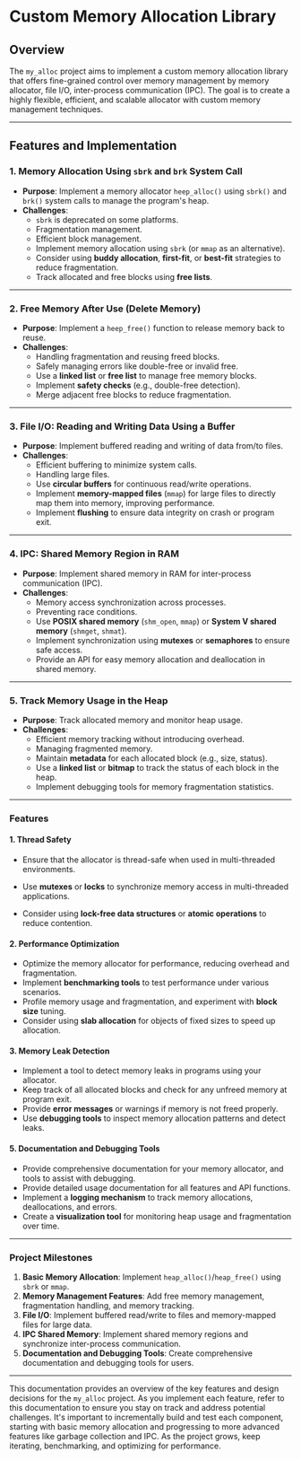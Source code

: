 # Custom Memory Allocation Library
## **Overview**
The `my_alloc` project aims to implement a custom memory allocation library that offers fine-grained control over memory management by memory allocator, file I/O, inter-process communication (IPC). The goal is to create a highly flexible, efficient, and scalable allocator with custom memory management techniques.

---

## **Features and Implementation**

### 1. **Memory Allocation Using `sbrk` and `brk` System Call**
   - **Purpose**: Implement a memory allocator `heep_alloc()` using `sbrk()` and `brk()` system calls to manage the program's heap.
   - **Challenges**: 
     - `sbrk` is deprecated on some platforms.
     - Fragmentation management.
     - Efficient block management.
     - Implement memory allocation using `sbrk` (or `mmap` as an alternative).
     - Consider using **buddy allocation**, **first-fit**, or **best-fit** strategies to reduce fragmentation.
     - Track allocated and free blocks using **free lists**.
---

### 2. **Free Memory After Use (Delete Memory)**
   - **Purpose**: Implement a `heep_free()` function to release memory back to reuse.
   - **Challenges**:
     - Handling fragmentation and reusing freed blocks.
     - Safely managing errors like double-free or invalid free.
     - Use a **linked list** or **free list** to manage free memory blocks.
     - Implement **safety checks** (e.g., double-free detection).
     - Merge adjacent free blocks to reduce fragmentation.

---

### 3. **File I/O: Reading and Writing Data Using a Buffer**
   - **Purpose**: Implement buffered reading and writing of data from/to files.
   - **Challenges**:
     - Efficient buffering to minimize system calls.
     - Handling large files.
     - Use **circular buffers** for continuous read/write operations.
     - Implement **memory-mapped files** (`mmap`) for large files to directly map them into memory, improving performance.
     - Implement **flushing** to ensure data integrity on crash or program exit.

---

### 4. **IPC: Shared Memory Region in RAM**
   - **Purpose**: Implement shared memory in RAM for inter-process communication (IPC).
   - **Challenges**:
     - Memory access synchronization across processes.
     - Preventing race conditions.
     - Use **POSIX shared memory** (`shm_open`, `mmap`) or **System V shared memory** (`shmget`, `shmat`).
     - Implement synchronization using **mutexes** or **semaphores** to ensure safe access.
     - Provide an API for easy memory allocation and deallocation in shared memory.

---

### 5. **Track Memory Usage in the Heap**
   - **Purpose**: Track allocated memory and monitor heap usage.
   - **Challenges**:
     - Efficient memory tracking without introducing overhead.
     - Managing fragmented memory.
     - Maintain **metadata** for each allocated block (e.g., size, status).
     - Use a **linked list** or **bitmap** to track the status of each block in the heap.
     - Implement debugging tools for memory fragmentation statistics.

---


### **Features**

#### 1. **Thread Safety**
   - Ensure that the allocator is thread-safe when used in multi-threaded environments.
  
- Use **mutexes** or **locks** to synchronize memory access in multi-threaded applications.
- Consider using **lock-free data structures** or **atomic operations** to reduce contention.

#### 2. **Performance Optimization**
   - Optimize the memory allocator for performance, reducing overhead and fragmentation.
- Implement **benchmarking tools** to test performance under various scenarios.
- Profile memory usage and fragmentation, and experiment with **block size** tuning.
- Consider using **slab allocation** for objects of fixed sizes to speed up allocation.

#### 3. **Memory Leak Detection**
   - Implement a tool to detect memory leaks in programs using your allocator.
- Keep track of all allocated blocks and check for any unfreed memory at program exit.
- Provide **error messages** or warnings if memory is not freed properly.
- Use **debugging tools** to inspect memory allocation patterns and detect leaks.
  
#### 5. **Documentation and Debugging Tools**
   - Provide comprehensive documentation for your memory allocator, and tools to assist with debugging.
- Provide detailed usage documentation for all features and API functions.
- Implement a **logging mechanism** to track memory allocations, deallocations, and errors.
- Create a **visualization tool** for monitoring heap usage and fragmentation over time.



---

### **Project Milestones**

1. **Basic Memory Allocation**: Implement `heap_alloc()`/`heap_free()` using `sbrk` or `mmap`.
2. **Memory Management Features**: Add free memory management, fragmentation handling, and memory tracking.
3. **File I/O**: Implement buffered read/write to files and memory-mapped files for large data.
4. **IPC Shared Memory**: Implement shared memory regions and synchronize inter-process communication.
7. **Documentation and Debugging Tools**: Create comprehensive documentation and debugging tools for users.


---


This documentation provides an overview of the key features and design decisions for the `my_alloc` project. As you implement each feature, refer to this documentation to ensure you stay on track and address potential challenges. It's important to incrementally build and test each component, starting with basic memory allocation and progressing to more advanced features like garbage collection and IPC. As the project grows, keep iterating, benchmarking, and optimizing for performance.
